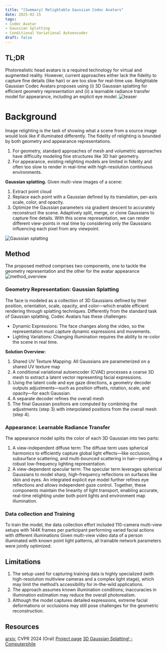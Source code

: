 ```yaml
---
title: "[Summary] Relightable Gaussian Codec Avatars"
date: 2025-02-15
tags: 
- Codec Avatar
- Gaussian Splatting 
- Conditional Variational Autoencoder
draft: false 
---
```


## TL;DR 
Photorealistic head avatars is a required technology for virtual and augmented reality.
However, current approaches either lack the fidelity to capture fine details (like hair) or are too slow for real-time use.
Relightable Gaussian Codec Avatars proposes using (i) 3D Gaussian splatting for efficient geometry representation and (ii) a learnable radiance transfer model for appearance, including an explicit eye model.
![teaser](/posts/20250228_relightable_gaussian_codec_avatars/teaser.png)


# Background 
Image relighting is the task of showing what a scene from a source image would look like if illuminated differently.
The fidelity of relighting is bounded by both geometry and appearance representations. 
1. For geometry, standard approaches of mesh and volumetric approaches have difficulty modeling fine structures like 3D hair geometry. 
2. For appearance, existing relighting models are limited in fidelity and often too slow to render in real-time with high-resolution continuous environments.

**Gaussian splatting.** Given multi-view images of a scene:
1. Extract point cloud
2. Replace each point with a Gaussian defined by its translation, per-axis scale, color, and opacity.
3. Optimize the Gaussian parameters via gradient descent to accurately reconstruct the scene. Adaptively split, merge, or clone Gaussians to capture fine details.
With this scene representation, we can render different view-points in real time by considering only the Gaussians influencing each pixel from any viewpoint.

![Gaussian splatting](https://miro.medium.com/v2/resize:fit:720/format:webp/0*rT4bEjhOZyCUqBuR)


## Method
The proposed method comprises two components, one to tackle the geometry representation and the other for the avatar appearance
![method_overview](/posts/20250228_relightable_gaussian_codec_avatars/method_overview.png)


### Geometry Representation: Gaussian Splatting
The face is modeled as a collection of 3D Gaussians defined by their position, orientation, scale, opacity, and color—which enable efficient rendering through splatting techniques. Differently from the standard task of Gaussian splatting, Codec Avatars has these challenges:
* Dynamic Expressions: The face changes along the video, so the representation must capture dynamic expressions and movements.
* Lighting Variations: Changing illumination requires the ability to re-color the scene in real time.

**Solution Overview:**
1. Shared UV Texture Mapping: All Gaussians are parameterized on a shared UV texture map
2. A conditional variational autoencoder (CVAE) processes a coarse 3D mesh to extract a latent vector representing facial expressions.
3. Using the latent code and eye gaze directions, a geometry decoder outputs adjustments—such as position offsets, rotation, scale, and opacity—for each Gaussian.
4. A separate decoder refines the overall mesh
5. The final Gaussian positions are computed by combining the adjustments (step 3) with interpolated positions from the overall mesh (step 4).


### Appearance: Learnable Radiance Transfer
The appearance model splits the color of each 3D Gaussian into two parts:
1. A view-independent diffuse term: The diffuse term uses spherical harmonics to efficiently capture global light effects—like occlusion, subsurface scattering, and multi-bounced scattering in hair—providing a robust low-frequency lighting representation. 
2. A view-dependent specular term: The specular term leverages spherical Gaussians to model sharp, high-frequency reflections on surfaces like skin and eyes. An integrated explicit eye model further refines eye reflections and allows independent gaze control. 
Together, these components maintain the linearity of light transport, enabling accurate, real-time relighting under both point lights and environment map illumination.


### Data collection and Training
To train the model, the data collection effort included 110-camera multi-view setups with 144K frames per participant performing varied facial actions with different illuminations
Given multi-view video data of a person illuminated with known point light patterns, all trainable network parameters were jointly optimized.


## Limitations
1. The setup used for capturing training data is highly specialized (with high-resolution multiview cameras and a complex light stage), which may limit the method’s accessibility for in-the-wild applications.
2. The approach assumes known illumination conditions; inaccuracies in illumination estimation may reduce the overall photorealism.
3. Although the model captures detailed expressions, extreme facial deformations or occlusions may still pose challenges for the geometric reconstruction.


## Resources
[arxiv](https://arxiv.org/abs/2312.03704), CVPR 2024 (Oral)
[Project page](https://shunsukesaito.github.io/rgca/)
[3D Gaussian Splatting! - Computerphile](https://www.youtube.com/watch?v=VkIJbpdTujE)